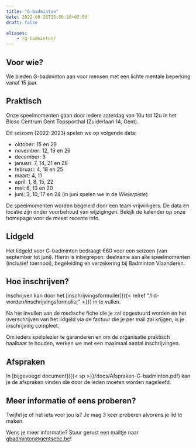 ```yaml
---
title: "G-badminton"
date: 2022-08-26T15:50:16+02:00
draft: false

aliases:
    - /g-badminton/ 
---
```

## Voor wie?
We bieden G-badminton aan voor mensen met een lichte mentale beperking vanaf 15 jaar.

## Praktisch
Onze speelmomenten gaan door iedere zaterdag van 10u tot 12u in het Bloso Centrum Gent Topsporthal (Zuiderlaan 14, Gent).

Dit seizoen (2022-2023) spelen we op volgende data:

* oktober: 15 en 29
* november: 12, 19 en 26
* december: 3
* januari: 7, 14, 21 en 28
* februari: 4, 18 en 25
* maart: 4, 11 
* april: 1, 8, 15, 22 
* mei: 6, 13 en 20
* juni: 3, 10, 17 en 24 (in juni spelen we in de *Wielerpiste*)

De speelmomenten worden begeleid door een team vrijwilligers. De data en locatie zijn onder voorbehoud van wijzigingen. Bekijk de kalender op onze homepage voor de meest recente info.

## Lidgeld
Het lidgeld voor G-badminton bedraagt €60 voor een seizoen (van september tot juni). Hierin is inbegrepen: deelname aan alle speelmomenten (inclusief toernooi), begeleiding en verzekering bij Badminton Vlaanderen.

## Hoe inschrijven?
Inschrijven kan door het [inschrijvingsformulier]({{< relref "/lid-worden/inschrijvingsformulier" >}}) in te vullen.

Na het invullen van de medische fiche die je zal opgestuurd worden en het overschrijven van het lidgeld via de factuur die je per mail zal krijgen, is je inschrijving compleet.

Om ieders spelplezier te garanderen en om de organisatie praktisch haalbaar te houden, werken we met een maximaal aantal inschrijvingen.

## Afspraken
In [bijgevoegd document]({{< sp >}}/docs/Afspraken-G-badminton.pdf) kan je de afspraken vinden die door de leden moeten worden nageleefd.

## Meer informatie of eens proberen?
Twijfel je of het iets voor jou is? Je mag 3 keer proberen alvorens je lid te maken.

Wens je meer informatie? Stuur gerust een mailtje naar gbadminton@gentsebc.be!